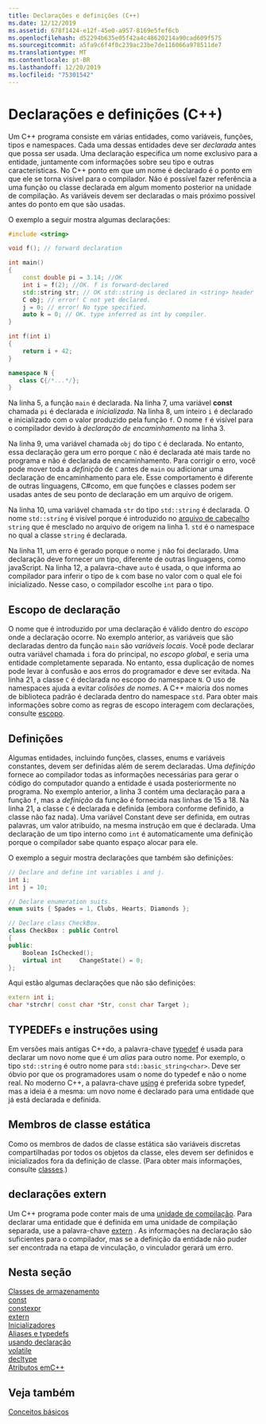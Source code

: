 ```yaml
---
title: Declarações e definições (C++)
ms.date: 12/12/2019
ms.assetid: 678f1424-e12f-45e0-a957-8169e5fef6cb
ms.openlocfilehash: d52294b635e05f42a4c48620214a90cad609f575
ms.sourcegitcommit: a5fa9c6f4f0c239ac23be7de116066a978511de7
ms.translationtype: MT
ms.contentlocale: pt-BR
ms.lasthandoff: 12/20/2019
ms.locfileid: "75301542"
---
```

# <a name="declarations-and-definitions-c"></a>Declarações e definições (C++)

Um C++ programa consiste em várias entidades, como variáveis, funções, tipos e namespaces. Cada uma dessas entidades deve ser *declarada* antes que possa ser usada. Uma declaração especifica um nome exclusivo para a entidade, juntamente com informações sobre seu tipo e outras características. No C++ ponto em que um nome é declarado é o ponto em que ele se torna visível para o compilador. Não é possível fazer referência a uma função ou classe declarada em algum momento posterior na unidade de compilação. As variáveis devem ser declaradas o mais próximo possível antes do ponto em que são usadas.

O exemplo a seguir mostra algumas declarações:

```cpp
#include <string>

void f(); // forward declaration

int main()
{
    const double pi = 3.14; //OK
    int i = f(2); //OK. f is forward-declared
    std::string str; // OK std::string is declared in <string> header
    C obj; // error! C not yet declared.
    j = 0; // error! No type specified.
    auto k = 0; // OK. type inferred as int by compiler.
}

int f(int i)
{
    return i + 42;
}

namespace N {
   class C{/*...*/};
}
```

Na linha 5, a função `main` é declarada. Na linha 7, uma variável **const** chamada `pi` é declarada e *inicializada*. Na linha 8, um inteiro `i` é declarado e inicializado com o valor produzido pela função `f`. O nome `f` é visível para o compilador devido à *declaração de encaminhamento* na linha 3. 

Na linha 9, uma variável chamada `obj` do tipo `C` é declarada. No entanto, essa declaração gera um erro porque `C` não é declarada até mais tarde no programa e não é declarada de encaminhamento. Para corrigir o erro, você pode mover toda a *definição* de `C` antes de `main` ou adicionar uma declaração de encaminhamento para ele. Esse comportamento é diferente de outras linguagens, C#como, em que funções e classes podem ser usadas antes de seu ponto de declaração em um arquivo de origem. 

Na linha 10, uma variável chamada `str` do tipo `std::string` é declarada. O nome `std::string` é visível porque é introduzido no [arquivo de cabeçalho](header-files-cpp.md) `string` que é mesclado no arquivo de origem na linha 1. `std` é o namespace no qual a classe `string` é declarada.

Na linha 11, um erro é gerado porque o nome `j` não foi declarado. Uma declaração deve fornecer um tipo, diferente de outras linguagens, como javaScript. Na linha 12, a palavra-chave `auto` é usada, o que informa ao compilador para inferir o tipo de `k` com base no valor com o qual ele foi inicializado. Nesse caso, o compilador escolhe `int` para o tipo.  

## <a name="declaration-scope"></a>Escopo de declaração

O nome que é introduzido por uma declaração é válido dentro do *escopo* onde a declaração ocorre. No exemplo anterior, as variáveis que são declaradas dentro da função `main` são *variáveis locais*. Você pode declarar outra variável chamada `i` fora do principal, no *escopo global*, e seria uma entidade completamente separada. No entanto, essa duplicação de nomes pode levar à confusão e aos erros do programador e deve ser evitada. Na linha 21, a classe `C` é declarada no escopo do namespace `N`. O uso de namespaces ajuda a evitar *colisões de nomes*. A C++ maioria dos nomes de biblioteca padrão é declarada dentro do namespace `std`. Para obter mais informações sobre como as regras de escopo interagem com declarações, consulte [escopo](../cpp/scope-visual-cpp.md).

## <a name="definitions"></a>Definições

Algumas entidades, incluindo funções, classes, enums e variáveis constantes, devem ser definidas além de serem declaradas. Uma *definição* fornece ao compilador todas as informações necessárias para gerar o código do computador quando a entidade é usada posteriormente no programa. No exemplo anterior, a linha 3 contém uma declaração para a função `f`, mas a *definição* da função é fornecida nas linhas de 15 a 18. Na linha 21, a classe `C` é declarada e definida (embora conforme definido, a classe não faz nada). Uma variável Constant deve ser definida, em outras palavras, um valor atribuído, na mesma instrução em que é declarada. Uma declaração de um tipo interno como `int` é automaticamente uma definição porque o compilador sabe quanto espaço alocar para ele.

O exemplo a seguir mostra declarações que também são definições:

```cpp
// Declare and define int variables i and j.
int i;
int j = 10;

// Declare enumeration suits.
enum suits { Spades = 1, Clubs, Hearts, Diamonds };

// Declare class CheckBox.
class CheckBox : public Control
{
public:
    Boolean IsChecked();
    virtual int     ChangeState() = 0;
};
```

Aqui estão algumas declarações que não são definições:

```cpp
extern int i;
char *strchr( const char *Str, const char Target );
```

## <a name="typedefs-and-using-statements"></a>TYPEDEFs e instruções using

Em versões mais antigas C++do, a palavra-chave [typedef](aliases-and-typedefs-cpp.md) é usada para declarar um novo nome que é um *alias* para outro nome. Por exemplo, o tipo `std::string` é outro nome para `std::basic_string<char>`. Deve ser óbvio por que os programadores usam o nome do typedef e não o nome real. No moderno C++, a palavra-chave [using](aliases-and-typedefs-cpp.md) é preferida sobre typedef, mas a ideia é a mesma: um novo nome é declarado para uma entidade que já está declarada e definida.

## <a name="static-class-members"></a>Membros de classe estática

Como os membros de dados de classe estática são variáveis discretas compartilhadas por todos os objetos da classe, eles devem ser definidos e inicializados fora da definição de classe. (Para obter mais informações, consulte [classes](../cpp/classes-and-structs-cpp.md).)

## <a name="extern-declarations"></a>declarações extern

Um C++ programa pode conter mais de uma [unidade de compilação](header-files-cpp.md). Para declarar uma entidade que é definida em uma unidade de compilação separada, use a palavra-chave [extern](extern-cpp.md) . As informações na declaração são suficientes para o compilador, mas se a definição da entidade não puder ser encontrada na etapa de vinculação, o vinculador gerará um erro.

## <a name="in-this-section"></a>Nesta seção

[Classes de armazenamento](storage-classes-cpp.md)<br/>
[const](const-cpp.md)<br/>
[constexpr](constexpr-cpp.md)<br/>
[extern](extern-cpp.md)<br/>
[Inicializadores](initializers.md)<br/>
[Aliases e typedefs](aliases-and-typedefs-cpp.md)<br/>
[usando declaração](using-declaration.md)<br/>
[volatile](volatile-cpp.md)<br/>
[decltype](decltype-cpp.md)<br/>
[Atributos emC++](attributes.md)<br/>

## <a name="see-also"></a>Veja também

[Conceitos básicos](../cpp/basic-concepts-cpp.md)<br/>

